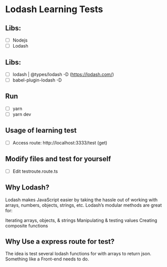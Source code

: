 # Lodash Learning Tests

## Libs:
- [ ] Nodejs
- [ ] Lodash
## Libs:
- [ ] lodash | @types/lodash -D (https://lodash.com/)
- [ ] babel-plugin-lodash -D

## Run
- [ ] yarn
- [ ] yarn dev

## Usage of learning test
- [ ] Access route: http://localhost:3333/test (get)

## Modify files and test for yourself
- [ ] Edit testroute.route.ts

## Why Lodash?
Lodash makes JavaScript easier by taking the hassle out of working with arrays, numbers, objects, strings, etc.
Lodash’s modular methods are great for:

Iterating arrays, objects, & strings
Manipulating & testing values
Creating composite functions

## Why Use a express route for test?
The idea is test several lodash functions for with arrays to return json.
Something like a Front-end needs to do.
